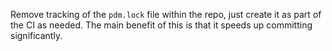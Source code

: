 Remove tracking of the `pdm.lock` file within the repo, just create it as part of the CI as needed.
The main benefit of this is that it speeds up committing significantly.
